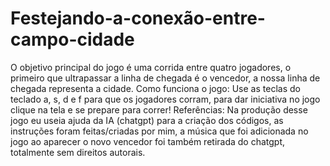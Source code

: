 # Festejando-a-conexão-entre-campo-cidade
O objetivo principal do jogo é uma corrida entre quatro jogadores, o primeiro que ultrapassar a linha de chegada é o vencedor, a nossa linha de chegada representa a cidade. 
Como funciona o jogo: Use as teclas do teclado a, s, d e f para que os jogadores corram, para dar iniciativa no jogo clique na tela e se prepare para correr!
Referências: Na produção desse jogo eu useia ajuda da IA (chatgpt) para a criação dos códigos, as instruções foram feitas/criadas por mim, a música que foi adicionada no jogo ao aparecer o novo vencedor foi também retirada do chatgpt, totalmente sem direitos autorais.
